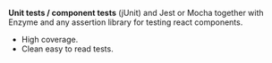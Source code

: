 **Unit tests / component tests** (jUnit) and Jest or Mocha together with Enzyme and any assertion library for testing react components.
* High coverage.
* Clean easy to read tests.